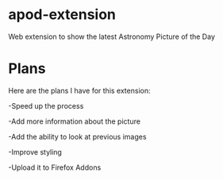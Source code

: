 # apod-extension
Web extension to show the latest Astronomy Picture of the Day

# Plans
Here are the plans I have for this extension:

-Speed up the process

-Add more information about the picture

-Add the ability to look at previous images

-Improve styling

-Upload it to Firefox Addons
